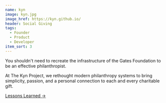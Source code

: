 ```yaml
---
name: kyn
image: kyn.jpg
image_href: https://kyn.github.io/
header: Social Giving
tags:
  - Founder
  - Product
  - Developer
item_sort: 3
---
```

You shouldn't need to recreate the infrastructure of the Gates Foundation to be an effective philanthropist. 

At The Kyn Project, we rethought modern philanthropy systems to bring simplicity, passion, and a personal connection to each and every charitable gift.

[Lessons Learned →](https://kyn.github.io/)
